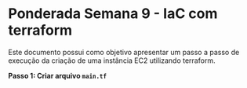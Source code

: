 # Ponderada Semana 9 - IaC com terraform

Este documento possui como objetivo apresentar um passo a passo de execução da criação de uma instância EC2 utilizando terraform.

**Passo 1: Criar arquivo ```main.tf```**